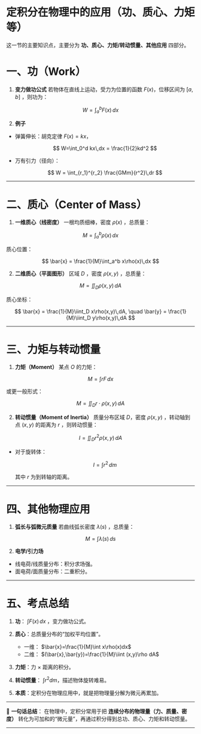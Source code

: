 
# 定积分在物理中的应用（功、质心、力矩等）
这一节的主要知识点，主要分为 **功、质心、力矩/转动惯量、其他应用** 四部分。


# 一、功（Work）

1. **变力做功公式**
   若物体在直线上运动，受力为位置的函数 $F(x)$，位移区间为 $[a,b]$ ，则功为：

$$
W = \int_a^b F(x)\,dx
$$

2. **例子**

* 弹簧伸长：胡克定律 $F(x)=kx$，

  $$
  W=\int_0^d kx\,dx = \frac{1}{2}kd^2
  $$

* 万有引力（径向）：

  $$
  W = \int_{r_1}^{r_2} \frac{GMm}{r^2}\,dr
  $$

---

# 二、质心（Center of Mass）

1. **一维质心（线密度）**
   一根均质细棒，密度 $\rho(x)$ ，总质量：

$$
M = \int_a^b \rho(x)\,dx
$$

质心位置：

$$
\bar{x} = \frac{1}{M}\int_a^b x\rho(x)\,dx
$$

2. **二维质心（平面图形）**
   区域 $D$ ，密度 $\rho(x,y)$ ，总质量：

$$
M = \iint_D \rho(x,y)\,dA
$$

质心坐标：

$$
\bar{x} = \frac{1}{M}\iint_D x\rho(x,y)\,dA, 
\quad \bar{y} = \frac{1}{M}\iint_D y\rho(x,y)\,dA
$$

---

# 三、力矩与转动惯量

1. **力矩（Moment）**
   某点 $O$ 的力矩：

$$
M = \int r F\,dx
$$

或更一般形式：

$$
M = \iint_D r \cdot \rho(x,y)\,dA
$$

2. **转动惯量（Moment of Inertia）**
   质量分布区域 $D$，密度 $\rho(x,y)$ ，转动轴到点 $(x,y)$ 的距离为 $r$ ，则转动惯量：

$$
I = \iint_D r^2 \rho(x,y)\,dA
$$

* 对于旋转体：

  $$
  I = \int r^2\,dm
  $$

  其中 $r$ 为到转轴的距离。

---

# 四、其他物理应用

1. **弧长与弧微元质量**
   若曲线弧长密度 $\lambda(s)$ ，总质量：

$$
M = \int \lambda(s)\,ds
$$

2. **电学/引力场**

* 线电荷/线质量分布：积分求场强。
* 面电荷/面质量分布：二重积分。

---

# 五、考点总结

1. **功**： $\int F(x)\,dx$ ，变力做功公式。
2. **质心**：总质量分布的“加权平均位置”。

   * 一维： $\bar{x}=\frac{1}{M}\int x\rho(x)dx$
   * 二维： $(\bar{x},\bar{y})=\frac{1}{M}\iint (x,y)\rho dA$
3. **力矩**：力 × 距离的积分。
4. **转动惯量**： $\int r^2 dm$，描述物体旋转难易。
5. **本质**：定积分在物理应用中，就是把物理量分解为微元再累加。

---

📌 **一句话总结**：
在物理中，定积分常用于把 **连续分布的物理量（力、质量、密度）** 转化为可加和的“微元量”，再通过积分得到总功、质心、力矩和转动惯量。

---

